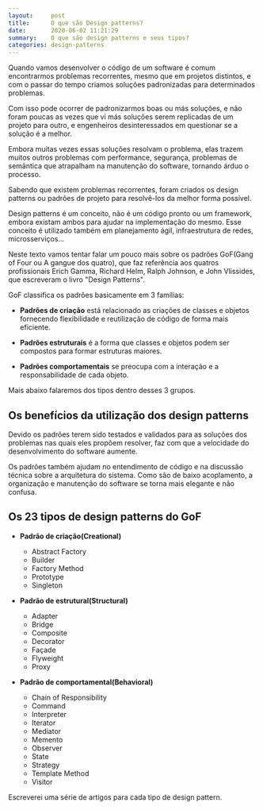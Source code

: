 ```yaml
---
layout:     post
title:      O que são Design patterns?
date:       2020-06-02 11:21:29
summary:    O que são design patterns e seus tipos?
categories: design-patterns
---
```


Quando vamos desenvolver o código de um software é comum encontrarmos problemas
recorrentes, mesmo que em projetos distintos, e com o passar do tempo criamos
soluções padronizadas para determinados problemas.

Com isso pode ocorrer de padronizarmos boas ou más soluções, e não foram
poucas as vezes que vi más soluções serem replicadas de um projeto para outro, e
engenheiros desinteressados em questionar se a solução é a melhor.

Embora muitas vezes essas soluções resolvam o problema, elas trazem muitos outros
problemas com performance, segurança, problemas de semântica que atrapalham na manutenção
do software,  tornando árduo o processo.

Sabendo que existem problemas recorrentes, foram criados os design patterns ou
padrões de projeto para resolvê-los da melhor forma possível.

Design patterns é um conceito, não é um código pronto ou um framework, embora
existam ambos para ajudar na implementação do mesmo. Esse conceito é utilizado também em planejamento
ágil, infraestrutura de redes, microsserviços... 

Neste texto vamos tentar falar um pouco mais sobre os padrões GoF(Gang of Four ou A gangue dos quatro),
que faz referência aos quatros profissionais Erich Gamma, Richard Helm, Ralph Johnson, e John
Vlissides, que escreveram o livro "Design Patterns".

GoF classifica os padrões basicamente em 3 famílias:
- **Padrões de criação** está relacionado as criações de classes e objetos fornecendo
    flexibilidade e reutilização de código de forma mais eficiente.  

- **Padrões estruturais** é a forma que classes e objetos podem ser compostos para
    formar estruturas maiores.

- **Padrões comportamentais** se preocupa com a interação e a responsabilidade de
    cada objeto.

Mais abaixo falaremos dos tipos dentro desses 3 grupos.

## Os benefícios da utilização dos design patterns

Devido os padrões terem sido testados e validados para as
soluções dos problemas nas quais eles propõem resolver, faz com que a velocidade do
desenvolvimento do software aumente.

Os padrões também ajudam no entendimento de código e na discussão técnica sobre a arquitetura do sistema.
 Como são de baixo acoplamento, a organização e manutenção do software
se torna mais elegante e não confusa.

## Os 23 tipos de design patterns do GoF

- **Padrão de criação(Creational)**  
    * Abstract Factory
    * Builder
    * Factory Method
    * Prototype
    * Singleton

- **Padrão de estrutural(Structural)**  
    * Adapter
    * Bridge
    * Composite
    * Decorator
    * Façade
    * Flyweight
    * Proxy

- **Padrão de comportamental(Behavioral)**  
    * Chain of Responsibility
    * Command
    * Interpreter
    * Iterator
    * Mediator
    * Memento
    * Observer
    * State
    * Strategy
    * Template Method
    * Visitor

Escreverei uma série de artigos para cada tipo de design pattern.
